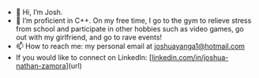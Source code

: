 - 👋 Hi, I’m Josh.
- 👀 I’m proficient in C++. On my free time, I go to the gym to relieve stress from school and participate in other hobbies such as video games, go out with my girlfriend, and go to rave events! 
- 📫 How to reach me: my personal email at joshuayanga1@hotmail.com
- If you would like to connect on LinkedIn: [[linkedin.com/in/joshua-nathan-zamora](https://www.linkedin.com/in/joshuazamora0310)](url)
<!---
yocomplex/yocomplex is a ✨ special ✨ repository because its `README.md` (this file) appears on your GitHub profile.
You can click the Preview link to take a look at your changes.
--->

